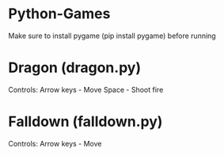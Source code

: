 # Python-Games
Make sure to install pygame (pip install pygame) before running

# Dragon (dragon.py)
Controls:
Arrow keys - Move
Space - Shoot fire

# Falldown (falldown.py)
Controls:
Arrow keys - Move
